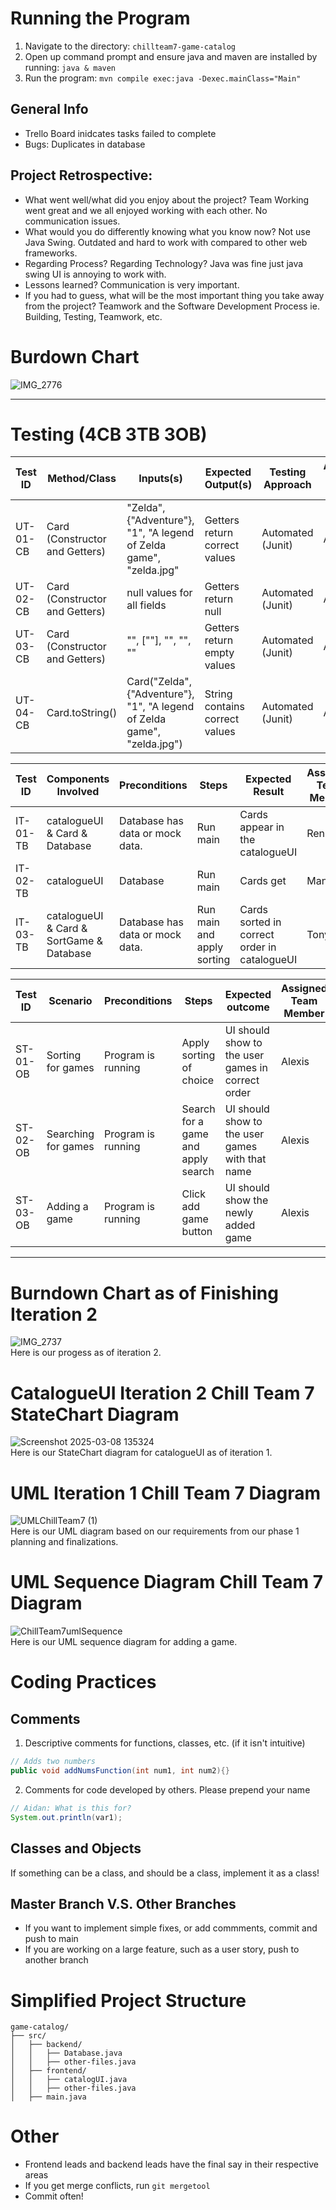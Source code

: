 # Running the Program
1) Navigate to the directory: `chillteam7-game-catalog`
2) Open up command prompt and ensure java and maven are installed by running: `java & maven`
4) Run the program: `mvn compile exec:java -Dexec.mainClass="Main"`

## General Info
- Trello Board inidcates tasks failed to complete
- Bugs: Duplicates in database

## Project Retrospective:
- What went well/what did you enjoy about the project?
Team Working went great and we all enjoyed working with each other. No communication issues.
- What would you do differently knowing what you know now?
Not use Java Swing. Outdated and hard to work with compared to other web frameworks.
- Regarding Process? Regarding Technology?
Java was fine just java swing UI is annoying to work with.
- Lessons learned?
Communication is very important.
- If you had to guess, what will be the most important thing you take away from the project?
Teamwork and the Software Development Process ie. Building, Testing, Teamwork, etc.
   
# Burdown Chart
![IMG_2776](https://github.com/user-attachments/assets/ff1d4b03-14a7-48e2-925b-45262f78c04a)

---

# Testing (4CB 3TB 3OB)
| Test ID  | Method/Class                  | Inputs(s)                                                                 | Expected Output(s)           | Testing Approach | Assigned Team Member |
|----------|-------------------------------|--------------------------------------------------------------------------|------------------------------|------------------|----------------------|
| UT-01-CB | Card (Constructor and Getters)| "Zelda", {"Adventure"}, "1", "A legend of Zelda game", "zelda.jpg"        | Getters return correct values| Automated (Junit)| Alexis               |
| UT-02-CB | Card (Constructor and Getters)| null values for all fields                                                | Getters return null          | Automated (Junit)| Alexis               |
| UT-03-CB | Card (Constructor and Getters)| "", [""], "", "", ""                                                      | Getters return empty values  | Automated (Junit)| Alexis               |
| UT-04-CB | Card.toString()               | Card("Zelda", {"Adventure"}, "1", "A legend of Zelda game", "zelda.jpg")  | String contains correct values| Automated (Junit)| Alexis               |

| Test ID   | Components Involved               | Preconditions                        | Steps                         | Expected Result                         | Assigned Team Member |
|-----------|-----------------------------------|--------------------------------------|-------------------------------|-----------------------------------------|----------------------|
| IT-01-TB  | catalogueUI & Card & Database     | Database has data or mock data.      | Run main                      | Cards appear in the catalogueUI         | Renuston             |
| IT-02-TB  | catalogueUI                       | Database                             | Run main                      | Cards get                               | Manu                 |
| IT-03-TB  | catalogueUI & Card & SortGame & Database | Database has data or mock data.      | Run main and apply sorting    | Cards sorted in correct order in catalogueUI | Tony                 |

| Test ID  | Scenario            | Preconditions       | Steps                           | Expected outcome                                | Assigned Team Member |
|----------|---------------------|---------------------|---------------------------------|------------------------------------------------|----------------------|
| ST-01-OB | Sorting for games   | Program is running  | Apply sorting of choice         | UI should show to the user games in correct order | Alexis               |
| ST-02-OB | Searching for games | Program is running  | Search for a game and apply search | UI should show to the user games with that name  | Alexis               |
| ST-03-OB | Adding a game       | Program is running  | Click add game button           | UI should show the newly added game             | Alexis               |

---
# Burndown Chart as of Finishing Iteration 2
![IMG_2737](https://github.com/user-attachments/assets/4d1141c0-d2de-4a02-923d-bab3967c4f6a)
<br> Here is our progess as of iteration 2.

# CatalogueUI Iteration 2 Chill Team 7 StateChart Diagram
![Screenshot 2025-03-08 135324](https://github.com/user-attachments/assets/b1ca80a4-e52f-4bc9-b8c4-96252a976937)
 <br> Here is our StateChart diagram for catalogueUI as of iteration 1.

# UML Iteration 1 Chill Team 7 Diagram

![UMLChillTeam7 (1)](https://github.com/user-attachments/assets/aa7a0af4-79ad-4de0-8e94-296c68bec234)
 <br> Here is our UML diagram based on our requirements from our phase 1 planning and finalizations.

# UML Sequence Diagram Chill Team 7 Diagram
![ChillTeam7umlSequence](https://github.com/user-attachments/assets/725c0f66-b299-4c4e-9701-d28a525aaaf7)
  <br> Here is our UML sequence diagram for adding a game.
# Coding Practices
## Comments
1) Descriptive comments for functions, classes, etc. (if it isn't intuitive)
```java
// Adds two numbers
public void addNumsFunction(int num1, int num2){}
```
2) Comments for code developed by others. Please prepend your name
```java
// Aidan: What is this for?
System.out.println(var1);
```
## Classes and Objects
If something can be a class, and should be a class, implement it as a class!

## Master Branch V.S. Other Branches
- If you want to implement simple fixes, or add commments, commit and push to main
- If you are working on a large feature, such as a user story, push to another branch

# Simplified Project Structure
```
game-catalog/
├── src/
│   ├── backend/
│   │   ├── Database.java
│   │   ├── other-files.java
│   ├── frontend/
│   │   ├── catalogUI.java
│   │   ├── other-files.java
│   ├── main.java
```
# Other
- Frontend leads and backend leads have the final say in their respective areas
- If you get merge conflicts, run `git mergetool`
- Commit often!

